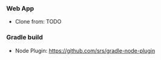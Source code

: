 ### Web App ###
* Clone from: TODO

### Gradle build ###
* Node Plugin: https://github.com/srs/gradle-node-plugin

